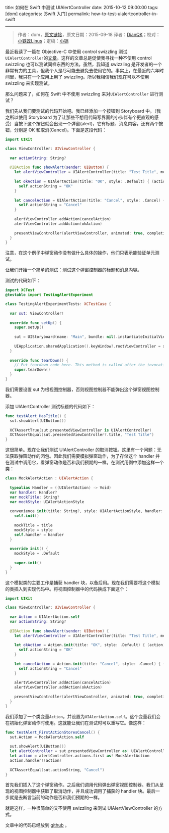 title: 如何在 Swift 中测试 UIAlertController
date: 2015-10-12 09:00:00
tags: [dom]
categories: [Swift 入门]
permalink: how-to-test-uialertcontroller-in-swift

---
> 作者：dom，[原文链接](http://swiftandpainless.com/how-to-test-uialertcontroller-in-swift/)，原文日期：2015-09-18
> 译者：[DianQK](undefined)；校对：[小铁匠Linus](http://weibo.com/linusling)；定稿：[小锅](http://www.swiftyper.com/)
  








最近我读了一篇在 Objective-C 中使用 control swizzling 测试`UIAlertController`的[文章](http://qualitycoding.org/testing-uialertcontrollers/)。这样的文章总是促使我寻找一种不使用 control swizzling 也可以测试同样东西的方法。虽然，我知道 swizzling 是开发者的一个非常有力的工具，但我个人是尽可能去避免去使用它的。事实上，在最近的六年时间里，我只在一个应用上用了 swizzling。所以我相信我们现在可以不使用 swizzling 来实现测试。

那么问题来了，如何在 Swift 中不使用 swizzling 来对`UIAlertController` 进行测试？

<!--more-->

我们先从我们要测试的代码开始吧。我已经添加一个按钮到 Storyboard 中。（我之所以使用 Storyboard 为了让那些不想用代码写界面的小伙伴有个更直观的感受）当按下这个按钮就会出现一个弹窗(alert)，它有标题、消息内容，还有两个按钮，分别是 OK 和取消(Cancel)。下面是这段代码：   

```Swift
import UIKit

class ViewController: UIViewController {
  
  var actionString: String?
  
  @IBAction func showAlert(sender: UIButton) {
    let alertViewController = UIAlertController(title: "Test Title", message: "Message", preferredStyle: .Alert)
    
    let okAction = UIAlertAction(title: "OK", style: .Default) { (action) -> Void in
      self.actionString = "OK"
    }
    
    let cancelAction = UIAlertAction(title: "Cancel", style: .Cancel) { (action) -> Void in
      self.actionString = "Cancel"
    }
    
    alertViewController.addAction(cancelAction)
    alertViewController.addAction(okAction)
    
    presentViewController(alertViewController, animated: true, completion: nil)
  }
}

```

注意，在这个例子中弹窗动作没有做什么具体的操作，他们只表示能验证单元测试。

让我们开始一个简单的测试：测试这个弹窗控制器的标题和消息内容。

测试的代码如下：

```Swift
import XCTest
@testable import TestingAlertExperiment

class TestingAlertExperimentTests: XCTestCase {
  
  var sut: ViewController!
  
  override func setUp() {
    super.setUp()
  
    sut = UIStoryboard(name: "Main", bundle: nil).instantiateInitialViewController() as! ViewController
    
    UIApplication.sharedApplication().keyWindow?.rootViewController = sut
  }
  
  override func tearDown() {
    // Put teardown code here. This method is called after the invocation of each test method in the class.
    super.tearDown()
  }
}
```
我们需要设置 sut 为根视图控制器，否则视图控制器不能弹出这个弹窗视图控制器。

添加 UIAlertController 测试标题的代码如下：

```Swift
func testAlert_HasTitle() {
  sut.showAlert(UIButton())
    
  XCTAssertTrue(sut.presentedViewController is UIAlertController)
  XCTAssertEqual(sut.presentedViewController?.title, "Test Title")
}
```

这很简单。现在让我们测试 UIAlertController 的取消按钮。这里有一个问题：无法获取弹窗动作的闭包。因此我们需要模拟弹窗动作，为了存储这个 handler 并在测试中调用它，看弹窗动作是否和我们预期的一样。在测试用例中添加这样一个类：

```Swift
class MockAlertAction : UIAlertAction {
  
  typealias Handler = ((UIAlertAction) -> Void)
  var handler: Handler?
  var mockTitle: String?
  var mockStyle: UIAlertActionStyle
  
  convenience init(title: String?, style: UIAlertActionStyle, handler: ((UIAlertAction) -> Void)?) {
    self.init()
    
    mockTitle = title
    mockStyle = style
    self.handler = handler
  }
  
  override init() {
    mockStyle = .Default
    
    super.init()
  }
}
```

这个模拟类的主要工作是捕获 handler 块，以备后用。现在我们需要将这个模拟的类插入到实现代码中。将视图控制器中的代码换成下面这个：   

```Swift
import UIKit

class ViewController: UIViewController {
  
  var Action = UIAlertAction.self
  var actionString: String?
  
  @IBAction func showAlert(sender: UIButton) {
    let alertViewController = UIAlertController(title: "Test Title", message: "Message", preferredStyle: .Alert)
    
    let okAction = Action.init(title: "OK", style: .Default) { (action) -> Void in
      self.actionString = "OK"
    }
    
    let cancelAction = Action.init(title: "Cancel", style: .Cancel) { (action) -> Void in
      self.actionString = "Cancel"
    }
    
    alertViewController.addAction(cancelAction)
    alertViewController.addAction(okAction)
    
    presentViewController(alertViewController, animated: true, completion: nil)
  }
}
```

我们添加了一个类变量`Action`，并设置为`UIAlertAction.self`。这个变量我们会在初始化弹窗动作时使用。这就能让我们在测试时可以重写它。像这样：

```Swift
func testAlert_FirstActionStoresCancel() {
  sut.Action = MockAlertAction.self
  
  sut.showAlert(UIButton())
  let alertController = sut.presentedViewController as! UIAlertController
  let action = alertController.actions.first as! MockAlertAction
  action.handler!(action)
  
  XCTAssertEqual(sut.actionString, "Cancel")
}
```

首先我们插入了这个弹窗动作。之后我们调用代码弹出弹窗视图控制器。我们从呈现的视图控制器中获取了取消动作，并且成功调用了捕获的 handler 块。最后一步就是去断言当前的动作是否和我们预期的一样。

就是这样，一种很简单的又不使用 swizzling 来测试 UIAlertViewController 的方式。

文章中的代码已经放到 [github](https://github.com/dasdom/TestingAlertExperiment) 。 